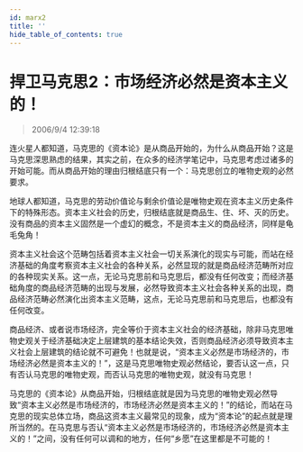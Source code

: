 ```yaml
---
id: marx2 
title: ''
hide_table_of_contents: true
---
```


# 捍卫马克思2：市场经济必然是资本主义的！

> 2006/9/4 12:39:18

连火星人都知道，马克思的《资本论》是从商品开始的，为什么从商品开始？这是马克思深思熟虑的结果，其实之前，在众多的经济学笔记中，马克思考虑过诸多的开始可能。而从商品开始的理由归根结底只有一个：马克思创立的唯物史观的必然要求。
 
地球人都知道，马克思的劳动价值论与剩余价值论是唯物史观在资本主义历史条件下的特殊形态。资本主义社会的历史，归根结底就是商品生、住、坏、灭的历史。没有商品的资本主义固然是一个虚幻的概念，不是资本主义的商品经济，同样是龟毛兔角！
 
资本主义社会这个范畴包括着资本主义社会一切关系演化的现实与可能，而站在经济基础的角度考察资本主义社会的各种关系，必然显现的就是商品经济范畴所对应的各种现实关系。这一点，无论马克思前和马克思后，都没有任何改变；而经济基础角度的商品经济范畴的出现与发展，必然导致资本主义社会各种关系的出现，商品经济范畴必然演化出资本主义范畴，这点，无论马克思前和马克思后，也都没有任何改变。
 
商品经济、或者说市场经济，完全等价于资本主义社会的经济基础，除非马克思唯物史观关于经济基础决定上层建筑的基本结论失效，否则商品经济必须导致资本主义社会上层建筑的结论就不可避免！也就是说，“资本主义必然是市场经济的，市场经济必然是资本主义的！”，这是马克思唯物史观必然结论，要否认这一点，只有否认马克思的唯物史观，而否认马克思的唯物史观，就没有马克思！
 
马克思的《资本论》从商品开始，归根结底就是因为马克思的唯物史观必然导致“资本主义必然是市场经济的，市场经济必然是资本主义的！”的结论，而站在马克思的现实总体立场，商品这资本主义最常见的现象，成为“资本论”的起点就是理所当然的。在马克思与否认“资本主义必然是市场经济的，市场经济必然是资本主义的！”之间，没有任何可以调和的地方，任何“乡愿”在这里都是不可能的！